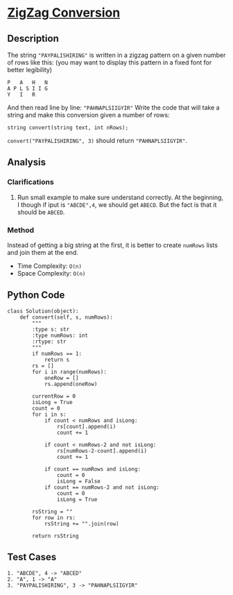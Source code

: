 
# [ZigZag Conversion](https://leetcode.com/problems/zigzag-conversion/)

## Description
The string `"PAYPALISHIRING"` is written in a zigzag pattern on a given number of rows like this: (you may want to display this pattern in a fixed font for better legibility)

~~~
P   A   H   N
A P L S I I G
Y   I   R
~~~
And then read line by line: `"PAHNAPLSIIGYIR"`
Write the code that will take a string and make this conversion given a number of rows:

~~~
string convert(string text, int nRows);
~~~
`convert("PAYPALISHIRING", 3)` should return `"PAHNAPLSIIGYIR"`.
## Analysis
### Clarifications
1. Run small example to make sure understand correctly. At the beginning, I though if iput is `"ABCDE",4`, we should get `ABECD`. But the fact is that it should be `ABCED`. 

### Method
Instead of getting a big string at the first, it is better to create `numRows` lists and join them at the end.

* Time Complexity: `O(n)`
* Space Complexity: `O(n)`

## Python Code
~~~
class Solution(object):
    def convert(self, s, numRows):
        """
        :type s: str
        :type numRows: int
        :rtype: str
        """
        if numRows == 1:
            return s
        rs = []
        for i in range(numRows):
            oneRow = []
            rs.append(oneRow)
        
        currentRow = 0
        isLong = True
        count = 0
        for i in s:
            if count < numRows and isLong:
                rs[count].append(i)
                count += 1

            if count < numRows-2 and not isLong:
                rs[numRows-2-count].append(i)
                count += 1
                
            if count == numRows and isLong:
                count = 0
                isLong = False
            if count == numRows-2 and not isLong:
                count = 0
                isLong = True

        rsString = ""
        for row in rs:
            rsString += "".join(row)
        
        return rsString
~~~
## Test Cases
~~~
1. "ABCDE", 4 -> "ABCED"
2. "A", 1 -> "A"
3. "PAYPALISHIRING", 3 -> "PAHNAPLSIIGYIR"
~~~
